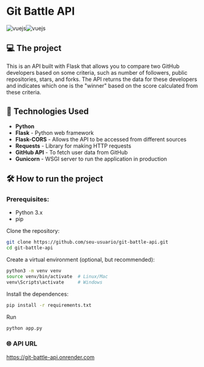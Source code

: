 # Git Battle API

<div style="display:flex;">
  <img align="center" alt="vuejs" src="https://img.shields.io/badge/Python-FFD43B?style=for-the-badge&logo=python&logoColor=blue" />
  <img align="center" alt="vuejs" src="https://img.shields.io/badge/Flask-000000?style=for-the-badge&logo=flask&logoColor=white" />
</div>

## 💻 The project 
This is an API built with Flask that allows you to compare two GitHub developers based on some criteria, such as number of followers, public repositories, stars, and forks. The API returns the data for these developers and indicates which one is the "winner" based on the score calculated from these criteria.

## 🚀 Technologies Used
- **Python**
- **Flask** - Python web framework
- **Flask-CORS** - Allows the API to be accessed from different sources
- **Requests** - Library for making HTTP requests
- **GitHub API** - To fetch user data from GitHub
- **Gunicorn** - WSGI server to run the application in production

## 🛠 How to run the project

### Prerequisites:
- Python 3.x
- pip 

Clone the repository:
```bash
git clone https://github.com/seu-usuario/git-battle-api.git
cd git-battle-api
```

Create a virtual environment (optional, but recommended):
```bash
python3 -m venv venv
source venv/bin/activate  # Linux/Mac
venv\Scripts\activate     # Windows
```

Install the dependences:
```bash
pip install -r requirements.txt
```

Run
```bash
python app.py
```

### 🌐 API URL
https://git-battle-api.onrender.com




